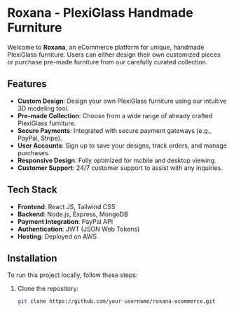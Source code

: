 # Roxana - PlexiGlass Handmade Furniture

Welcome to **Roxana**, an eCommerce platform for unique, handmade PlexiGlass furniture. Users can either design their own customized pieces or purchase pre-made furniture from our carefully curated collection.

## Features

- **Custom Design**: Design your own PlexiGlass furniture using our intuitive 3D modeling tool.
- **Pre-made Collection**: Choose from a wide range of already crafted PlexiGlass furniture.
- **Secure Payments**: Integrated with secure payment gateways (e.g., PayPal, Stripe).
- **User Accounts**: Sign up to save your designs, track orders, and manage purchases.
- **Responsive Design**: Fully optimized for mobile and desktop viewing.
- **Customer Support**: 24/7 customer support to assist with any inquiries.

## Tech Stack

- **Frontend**: React JS, Tailwind CSS
- **Backend**: Node.js, Express, MongoDB
- **Payment Integration**: PayPal API
- **Authentication**: JWT (JSON Web Tokens)
- **Hosting**: Deployed on AWS

## Installation

To run this project locally, follow these steps:

1. Clone the repository:
   ```bash
   git clone https://github.com/your-username/roxana-ecommerce.git
